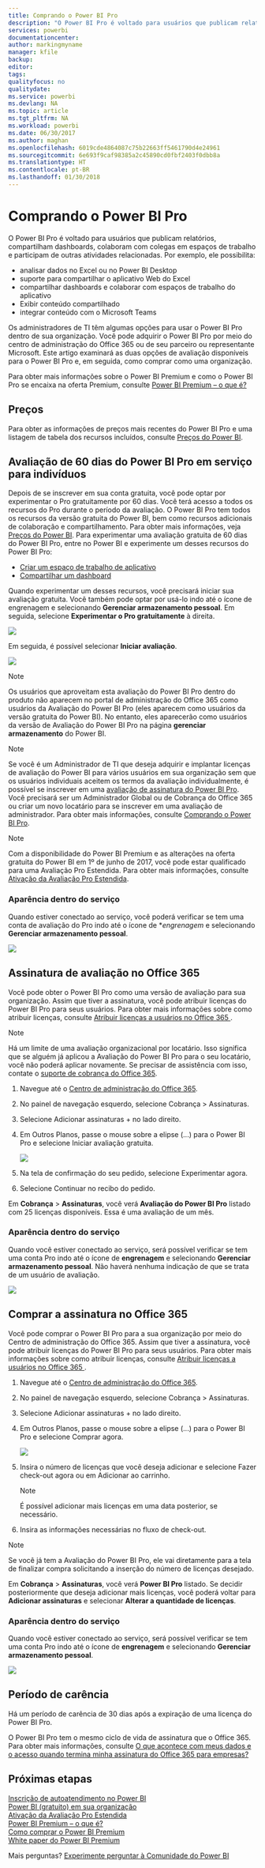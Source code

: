 ```yaml
---
title: Comprando o Power BI Pro
description: "O Power BI Pro é voltado para usuários que publicam relatórios, compartilham dashboards, colaboram com colegas em espaços de trabalho e participam de outras atividades relacionadas."
services: powerbi
documentationcenter: 
author: markingmyname
manager: kfile
backup: 
editor: 
tags: 
qualityfocus: no
qualitydate: 
ms.service: powerbi
ms.devlang: NA
ms.topic: article
ms.tgt_pltfrm: NA
ms.workload: powerbi
ms.date: 06/30/2017
ms.author: maghan
ms.openlocfilehash: 6019cde4864087c75b22663ff5461790d4e24961
ms.sourcegitcommit: 6e693f9caf98385a2c45890cd0fbf2403f0dbb8a
ms.translationtype: HT
ms.contentlocale: pt-BR
ms.lasthandoff: 01/30/2018
---
```

# <a name="purchasing-power-bi-pro"></a>Comprando o Power BI Pro
O Power BI Pro é voltado para usuários que publicam relatórios, compartilham dashboards, colaboram com colegas em espaços de trabalho e participam de outras atividades relacionadas. Por exemplo, ele possibilita:

* analisar dados no Excel ou no Power BI Desktop
* suporte para compartilhar o aplicativo Web do Excel
* compartilhar dashboards e colaborar com espaços de trabalho do aplicativo
* Exibir conteúdo compartilhado
* integrar conteúdo com o Microsoft Teams

Os administradores de TI têm algumas opções para usar o Power BI Pro dentro de sua organização. Você pode adquirir o Power BI Pro por meio do centro de administração do Office 365 ou de seu parceiro ou representante Microsoft. Este artigo examinará as duas opções de avaliação disponíveis para o Power BI Pro e, em seguida, como comprar como uma organização.

Para obter mais informações sobre o Power BI Premium e como o Power BI Pro se encaixa na oferta Premium, consulte [Power BI Premium – o que é?](service-premium.md)

## <a name="pricing"></a>Preços
Para obter as informações de preços mais recentes do Power BI Pro e uma listagem de tabela dos recursos incluídos, consulte [Preços do Power BI](https://powerbi.microsoft.com/pricing/).

## <a name="in-service-power-bi-pro-60-day-trial-for-individuals"></a>Avaliação de 60 dias do Power BI Pro em serviço para indivíduos
Depois de se inscrever em sua conta gratuita, você pode optar por experimentar o Pro gratuitamente por 60 dias. Você terá acesso a todos os recursos do Pro durante o período da avaliação. O Power BI Pro tem todos os recursos da versão gratuita do Power BI, bem como recursos adicionais de colaboração e compartilhamento. Para obter mais informações, veja [Preços do Power BI](https://powerbi.microsoft.com/pricing). Para experimentar uma avaliação gratuita de 60 dias do Power BI Pro, entre no Power BI e experimente um desses recursos do Power BI Pro:

* [Criar um espaço de trabalho de aplicativo](service-create-distribute-apps.md)
* [Compartilhar um dashboard](service-share-dashboards.md)

Quando experimentar um desses recursos, você precisará iniciar sua avaliação gratuita. Você também pode optar por usá-lo indo até o ícone de engrenagem e selecionando **Gerenciar armazenamento pessoal**. Em seguida, selecione **Experimentar o Pro gratuitamente** à direita.

![](media/service-admin-purchasing-power-bi-pro/powerbi-pro-trial1.png)

Em seguida, é possível selecionar **Iniciar avaliação**.

![](media/service-admin-purchasing-power-bi-pro/powerbi-pro-trial2.png)

> [!NOTE]
> Os usuários que aproveitam esta avaliação do Power BI Pro dentro do produto não aparecem no portal de administração do Office 365 como usuários da Avaliação do Power BI Pro (eles aparecem como usuários da versão gratuita do Power BI). No entanto, eles aparecerão como usuários da versão de Avaliação do Power BI Pro na página **gerenciar armazenamento** do Power BI.

> [!NOTE]
> Se você é um Administrador de TI que deseja adquirir e implantar licenças de avaliação do Power BI para vários usuários em sua organização sem que os usuários individuais aceitem os termos da avaliação individualmente, é possível se inscrever em uma [avaliação de assinatura do Power BI Pro](https://portal.office.com/Signup/MainSignup15.aspx?OfferId=d59682f3-3e3b-4686-9c00-7c7c1c736085&dl=POWER_BI_PRO). Você precisará ser um Administrador Global ou de Cobrança do Office 365 ou criar um novo locatário para se inscrever em uma avaliação de administrador. Para obter mais informações, consulte [Comprando o Power BI Pro](service-admin-purchasing-power-bi-pro.md).

> [!NOTE]
> Com a disponibilidade do Power BI Premium e as alterações na oferta gratuita do Power BI em 1º de junho de 2017, você pode estar qualificado para uma Avaliação Pro Estendida. Para obter mais informações, consulte [Ativação da Avaliação Pro Estendida](service-extended-pro-trial.md).

### <a name="what-this-looks-like-within-the-service"></a>Aparência dentro do serviço
Quando estiver conectado ao serviço, você poderá verificar se tem uma conta de avaliação do Pro indo até o ícone de **engrenagem* e selecionando **Gerenciar armazenamento pessoal**.

![](media/service-admin-purchasing-power-bi-pro/powerbi-pro-trial3.png)

## <a name="subscription-trial-in-office-365"></a>Assinatura de avaliação no Office 365
Você pode obter o Power BI Pro como uma versão de avaliação para sua organização. Assim que tiver a assinatura, você pode atribuir licenças do Power BI Pro para seus usuários. Para obter mais informações sobre como atribuir licenças, consulte [Atribuir licenças a usuários no Office 365 ](https://support.office.com/article/Assign-or-unassign-licenses-for-Office-365-for-business-997596b5-4173-4627-b915-36abac6786dc).

> [!NOTE]
> Há um limite de uma avaliação organizacional por locatário. Isso significa que se alguém já aplicou a Avaliação do Power BI Pro para o seu locatário, você não poderá aplicar novamente. Se precisar de assistência com isso, contate o [suporte de cobrança do Office 365](https://support.office.microsoft.com/article/Contact-Office-365-for-business-support-Admin-Help-32a17ca7-6fa0-4870-8a8d-e25ba4ccfd4b?CorrelationId=552bbf37-214f-4202-80cb-b94240dcd671&ui=en-US&rs=en-US&ad=US#BKMK_call_support).
> 

1. Navegue até o [Centro de administração do Office 365](https://portal.office.com/admin/default.aspx).
2. No painel de navegação esquerdo, selecione Cobrança > Assinaturas.
3. Selecione Adicionar assinaturas + no lado direito.
4. Em Outros Planos, passe o mouse sobre a elipse (...) para o Power BI Pro e selecione Iniciar avaliação gratuita.
   
    ![](media/service-admin-purchasing-power-bi-pro/organization-pro-trial1.png)
5. Na tela de confirmação do seu pedido, selecione Experimentar agora.
6. Selecione Continuar no recibo do pedido.

Em **Cobrança** > **Assinaturas**, você verá **Avaliação do Power BI Pro** listado com 25 licenças disponíveis. Essa é uma avaliação de um mês.

### <a name="what-this-looks-like-within-the-service"></a>Aparência dentro do serviço
Quando você estiver conectado ao serviço, será possível verificar se tem uma conta Pro indo até o ícone de **engrenagem** e selecionando **Gerenciar armazenamento pessoal**. Não haverá nenhuma indicação de que se trata de um usuário de avaliação.

![](media/service-admin-purchasing-power-bi-pro/powerbi-pro3.png)

## <a name="purchase-subscription-in-office-365"></a>Comprar a assinatura no Office 365
Você pode comprar o Power BI Pro para a sua organização por meio do Centro de administração do Office 365. Assim que tiver a assinatura, você pode atribuir licenças do Power BI Pro para seus usuários. Para obter mais informações sobre como atribuir licenças, consulte [Atribuir licenças a usuários no Office 365 ](https://support.office.com/article/Assign-or-unassign-licenses-for-Office-365-for-business-997596b5-4173-4627-b915-36abac6786dc).

1. Navegue até o [Centro de administração do Office 365](https://portal.office.com/admin/default.aspx).
2. No painel de navegação esquerdo, selecione Cobrança > Assinaturas.
3. Selecione Adicionar assinaturas + no lado direito.
4. Em Outros Planos, passe o mouse sobre a elipse (...) para o Power BI Pro e selecione Comprar agora.
   
    ![](media/service-admin-purchasing-power-bi-pro/organization-pro1.png)
5. Insira o número de licenças que você deseja adicionar e selecione Fazer check-out agora ou em Adicionar ao carrinho.
   
   > [!NOTE]
   > É possível adicionar mais licenças em uma data posterior, se necessário.
   > 
   > 
6. Insira as informações necessárias no fluxo de check-out.

> [!NOTE]
> Se você já tem a Avaliação do Power BI Pro, ele vai diretamente para a tela de finalizar compra solicitando a inserção do número de licenças desejado.
> 
> 

Em **Cobrança** > **Assinaturas**, você verá **Power BI Pro** listado. Se decidir posteriormente que deseja adicionar mais licenças, você poderá voltar para **Adicionar assinaturas** e selecionar **Alterar a quantidade de licenças**.

### <a name="what-this-looks-like-within-the-service"></a>Aparência dentro do serviço
Quando você estiver conectado ao serviço, será possível verificar se tem uma conta Pro indo até o ícone de **engrenagem** e selecionando **Gerenciar armazenamento pessoal**.

![](media/service-admin-purchasing-power-bi-pro/powerbi-pro3.png)

## <a name="grace-period"></a>Período de carência
Há um período de carência de 30 dias após a expiração de uma licença do Power BI Pro. 

O Power BI Pro tem o mesmo ciclo de vida de assinatura que o Office 365. Para obter mais informações, consulte [O que acontece com meus dados e o acesso quando termina minha assinatura do Office 365 para empresas?](https://support.office.com/en-us/article/What-happens-to-my-data-and-access-when-my-Office-365-for-business-subscription-ends-4436582f-211a-45ec-b72e-33647f97d8a3)

## <a name="next-steps"></a>Próximas etapas
[Inscrição de autoatendimento no Power BI](service-self-service-signup-for-power-bi.md)  
[Power BI (gratuito) em sua organização](service-admin-service-free-in-your-organization.md)  
[Ativação da Avaliação Pro Estendida](service-extended-pro-trial.md)  
[Power BI Premium – o que é?](service-premium.md)  
[Como comprar o Power BI Premium](service-admin-premium-purchase.md)  
[White paper do Power BI Premium](https://aka.ms/pbipremiumwhitepaper)  

Mais perguntas? [Experimente perguntar à Comunidade do Power BI](http://community.powerbi.com/)


